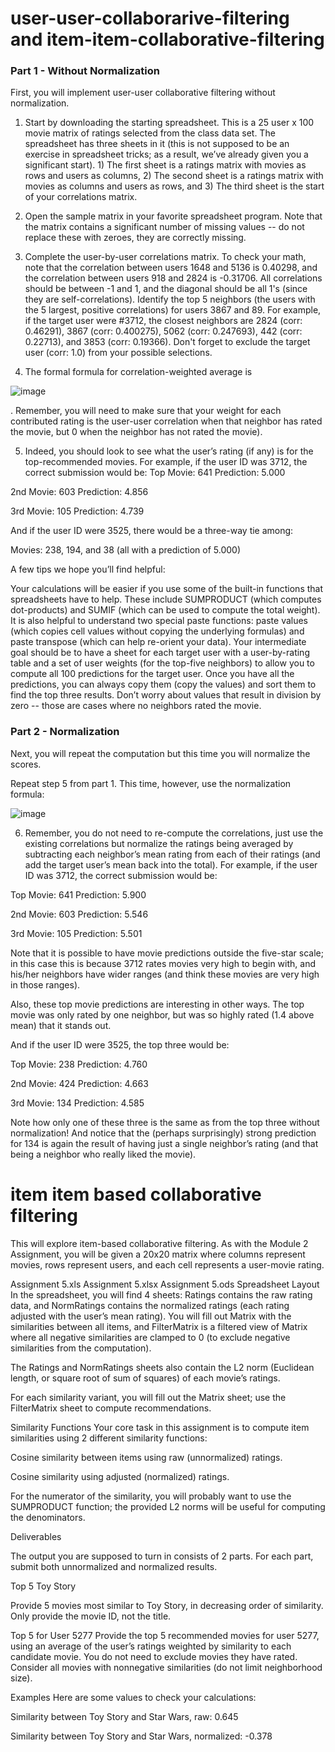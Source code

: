 # user-user-collaborarive-filtering and item-item-collaborative-filtering

### Part 1 - Without Normalization
First, you will implement user-user collaborative filtering without normalization.

1. Start by downloading the starting spreadsheet. This is a 25 user x 100 movie matrix of ratings selected from the class data set. The spreadsheet has three sheets in it (this is not supposed to be an exercise in spreadsheet tricks; as a result, we’ve already given you a significant start). 1) The first sheet is a ratings matrix with movies as rows and users as columns, 2) The second sheet is a ratings matrix with movies as columns and users as rows, and 3) The third sheet is the start of your correlations matrix.

2. Open the sample matrix in your favorite spreadsheet program. Note that the matrix contains a significant number of missing values -- do not replace these with zeroes, they are correctly missing.

3. Complete the user-by-user correlations matrix. To check your math, note that the correlation between users 1648 and 5136 is 0.40298, and the correlation between users 918 and 2824 is -0.31706. All correlations should be between -1 and 1, and the diagonal should be all 1's (since they are self-correlations).
Identify the top 5 neighbors (the users with the 5 largest, positive correlations) for users 3867 and 89. For example, if the target user were #3712, the closest neighbors are 2824 (corr: 0.46291), 3867 (corr: 0.400275), 5062 (corr: 0.247693), 442 (corr: 0.22713), and 3853 (corr: 0.19366). Don't forget to exclude the target user (corr: 1.0) from your possible selections.

4. The formal formula for correlation-weighted average is

![image](https://user-images.githubusercontent.com/67375613/98549821-5250ed80-22c1-11eb-82b9-790dd54ad03f.png)

 . Remember, you will need to make sure that your weight for each contributed rating is the user-user correlation when that neighbor has rated the movie, but 0 when the neighbor has not rated the movie).
 
5. Indeed, you should look to see what the user’s rating (if any) is for the top-recommended movies. For example, if the user ID was 3712, the correct submission would be:
Top Movie: 641 Prediction: 5.000

2nd Movie: 603 Prediction: 4.856

3rd Movie: 105 Prediction: 4.739

And if the user ID were 3525, there would be a three-way tie among:

Movies: 238, 194, and 38 (all with a prediction of 5.000)

A few tips we hope you’ll find helpful:

Your calculations will be easier if you use some of the built-in functions that spreadsheets have to help. These include SUMPRODUCT (which computes dot-products) and SUMIF (which can be used to compute the total weight). It is also helpful to understand two special paste functions: paste values (which copies cell values without copying the underlying formulas) and paste transpose (which can help re-orient your data).
Your intermediate goal should be to have a sheet for each target user with a user-by-rating table and a set of user weights (for the top-five neighbors) to allow you to compute all 100 predictions for the target user.
Once you have all the predictions, you can always copy them (copy the values) and sort them to find the top three results.
Don’t worry about values that result in division by zero -- those are cases where no neighbors rated the movie.

### Part 2 - Normalization
Next, you will repeat the computation but this time you will normalize the scores.

Repeat step 5 from part 1. This time, however, use the normalization formula:

![image](https://user-images.githubusercontent.com/67375613/98549452-cf2f9780-22c0-11eb-96b2-b316ba8fa1af.png)

 
6. Remember, you do not need to re-compute the correlations, just use the existing correlations but normalize the ratings being averaged by subtracting each neighbor’s mean rating from each of their ratings (and add the target user’s mean back into the total).
For example, if the user ID was 3712, the correct submission would be:

Top Movie: 641 Prediction: 5.900

2nd Movie: 603 Prediction: 5.546

3rd Movie: 105 Prediction: 5.501

Note that it is possible to have movie predictions outside the five-star scale; in this case this is because 3712 rates movies very high to begin with, and his/her neighbors have wider ranges (and think these movies are very high in those ranges).

Also, these top movie predictions are interesting in other ways. The top movie was only rated by one neighbor, but was so highly rated (1.4 above mean) that it stands out.

And if the user ID were 3525, the top three would be:

Top Movie: 238 Prediction: 4.760

2nd Movie: 424 Prediction: 4.663

3rd Movie: 134 Prediction: 4.585

Note how only one of these three is the same as from the top three without normalization! And notice that the (perhaps surprisingly) strong prediction for 134 is again the result of having just a single neighbor’s rating (and that being a neighbor who really liked the movie).


# item item based collaborative filtering
This will explore item-based collaborative filtering. As with the Module 2 Assignment, you will be given a 20x20 matrix where columns represent movies, rows represent users, and each cell represents a user-movie rating.

Assignment 5.xls
Assignment 5.xlsx
Assignment 5.ods
Spreadsheet Layout
In the spreadsheet, you will find 4 sheets: Ratings contains the raw rating data, and NormRatings contains the normalized ratings (each rating adjusted with the user’s mean rating). You will fill out Matrix with the similarities between all items, and FilterMatrix is a filtered view of Matrix where all negative similarities are clamped to 0 (to exclude negative similarities from the computation).

The Ratings and NormRatings sheets also contain the L2 norm (Euclidean length, or square root of sum of squares) of each movie’s ratings.

For each similarity variant, you will fill out the Matrix sheet; use the FilterMatrix sheet to compute recommendations.

Similarity Functions
Your core task in this assignment is to compute item similarities using 2 different similarity functions:

Cosine similarity between items using raw (unnormalized) ratings.

Cosine similarity using adjusted (normalized) ratings.

For the numerator of the similarity, you will probably want to use the SUMPRODUCT function; the provided L2 norms will be useful for computing the denominators.

Deliverables

The output you are supposed to turn in consists of 2 parts. For each part, submit both unnormalized and normalized results.

Top 5 Toy Story

Provide 5 movies most similar to Toy Story, in decreasing order of similarity. Only provide the movie ID, not the title.

Top 5 for User 5277
Provide the top 5 recommended movies for user 5277, using an average of the user’s ratings weighted by similarity to each candidate movie. You do not need to exclude movies they have rated. Consider all movies with nonnegative similarities (do not limit neighborhood size).

Examples
Here are some values to check your calculations:

Similarity between Toy Story and Star Wars, raw: 0.645

Similarity between Toy Story and Star Wars, normalized: -0.378
